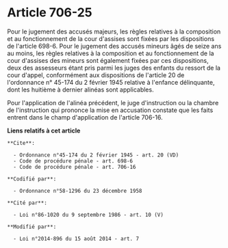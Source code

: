 # Article 706-25

Pour le jugement des accusés majeurs, les règles relatives à la composition et au fonctionnement de la cour d'assises sont
fixées par les dispositions de l'article 698-6. Pour le jugement des accusés mineurs âgés de seize ans au moins, les règles
relatives à la composition et au fonctionnement de la cour d'assises des mineurs sont également fixées par ces dispositions,
deux des assesseurs étant pris parmi les juges des enfants du ressort de la cour d'appel, conformément aux dispositions de
l'article 20 de l'ordonnance n° 45-174 du 2 février 1945 relative à l'enfance délinquante, dont les huitième à dernier
alinéas sont applicables. 

Pour l'application de l'alinéa précédent, le juge d'instruction ou la chambre de l'instruction qui prononce la mise en
accusation constate que les faits entrent dans le champ d'application de l'article 706-16.

**Liens relatifs à cet article**

	**Cite**:

	  - Ordonnance n°45-174 du 2 février 1945 - art. 20 (VD)
	  - Code de procédure pénale - art. 698-6
	  - Code de procédure pénale - art. 706-16

	**Codifié par**:

	  - Ordonnance n°58-1296 du 23 décembre 1958

	**Cité par**:

	  - Loi n°86-1020 du 9 septembre 1986 - art. 10 (V)

	**Modifié par**:

	  - Loi n°2014-896 du 15 août 2014 - art. 7
